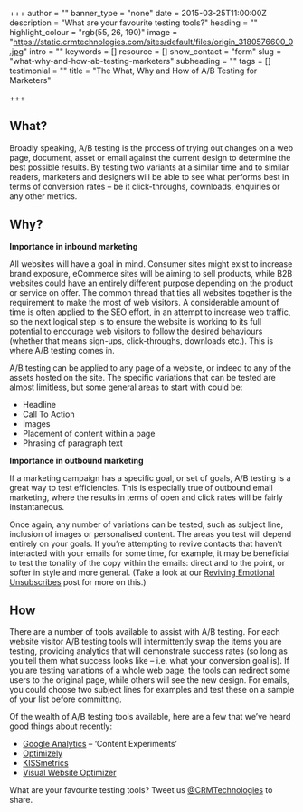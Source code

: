 +++
author = ""
banner_type = "none"
date = 2015-03-25T11:00:00Z
description = "What are your favourite testing tools?"
heading = ""
highlight_colour = "rgb(55, 26, 190)"
image = "https://static.crmtechnologies.com/sites/default/files/origin_3180576600_0.jpg"
intro = ""
keywords = []
resource = []
show_contact = "form"
slug = "what-why-and-how-ab-testing-marketers"
subheading = ""
tags = []
testimonial = ""
title = "The What, Why and How of A/B Testing for Marketers"

+++
## What?

Broadly speaking, A/B testing is the process of trying out changes on a web page, document, asset or email against the current design to determine the best possible results. By testing two variants at a similar time and to similar readers, marketers and designers will be able to see what performs best in terms of conversion rates – be it click-throughs, downloads, enquiries or any other metrics.

## Why?

**Importance in inbound marketing**

All websites will have a goal in mind. Consumer sites might exist to increase brand exposure, eCommerce sites will be aiming to sell products, while B2B websites could have an entirely different purpose depending on the product or service on offer. The common thread that ties all websites together is the requirement to make the most of web visitors. A considerable amount of time is often applied to the SEO effort, in an attempt to increase web traffic, so the next logical step is to ensure the website is working to its full potential to encourage web visitors to follow the desired behaviours (whether that means sign-ups, click-throughs, downloads etc.). This is where A/B testing comes in.

A/B testing can be applied to any page of a website, or indeed to any of the assets hosted on the site. The specific variations that can be tested are almost limitless, but some general areas to start with could be:

* Headline
* Call To Action
* Images
* Placement of content within a page
* Phrasing of paragraph text

**Importance in outbound marketing**

If a marketing campaign has a specific goal, or set of goals, A/B testing is a great way to test efficiencies. This is especially true of outbound email marketing, where the results in terms of open and click rates will be fairly instantaneous.

Once again, any number of variations can be tested, such as subject line, inclusion of images or personalised content. The areas you test will depend entirely on your goals. If you’re attempting to revive contacts that haven’t interacted with your emails for some time, for example, it may be beneficial to test the tonality of the copy within the emails: direct and to the point, or softer in style and more general. (Take a look at our [Reviving Emotional Unsubscribes](https://www.crmtechnologies.com/blog/2013/03/21/waking-the-dead-reviving-emotional-unsubscribes/) post for more on this.)

## How

There are a number of tools available to assist with A/B testing. For each website visitor A/B testing tools will intermittently swap the items you are testing, providing analytics that will demonstrate success rates (so long as you tell them what success looks like – i.e. what your conversion goal is). If you are testing variations of a whole web page, the tools can redirect some users to the original page, while others will see the new design. For emails, you could choose two subject lines for examples and test these on a sample of your list before committing.

Of the wealth of A/B testing tools available, here are a few that we’ve heard good things about recently:

* [Google Analytics](http://www.google.com/analytics/) – ‘Content Experiments’
* [Optimizely](https://www.optimizely.com/)
* [KISSmetrics](https://www.kissmetrics.com/)
* [Visual Website Optimizer](http://visualwebsiteoptimizer.com/)

What are your favourite testing tools? Tweet us [@CRMTechnologies](https://twitter.com/CRMTDigital) to share.